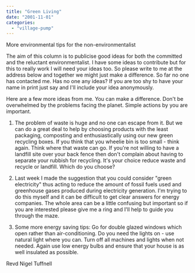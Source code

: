 ```yaml
---
title: "Green Living"
date: "2001-11-01"
categories: 
  - "village-pump"
---
```


More environmental tips for the non-environmentalist

The aim of this column is to publicise good ideas for both the committed and the reluctant environmentalist. I have some ideas to contribute but for this to really work I will need your ideas too. So please write to me at the address below and together we might just make a difference. So far no one has contacted me. Has no one any ideas? If you are too shy to have your name in print just say and I'll include your idea anonymously.

Here are a few more ideas from me. You can make a difference. Don't be overwhelmed by the problems facing the planet. Simple actions by you are important.

1) The problem of waste is huge and no one can escape from it. But we can do a great deal to help by choosing products with the least packaging, composting and enthusiastically using our new green recycling boxes. If you think that you wheelie bin is too small - think again. Think where that waste can go. If you're not willing to have a landfill site over your back fence then don't complain about having to separate your rubbish for recycling. It's your choice reduce waste and recycle or landfill. Which do you choose?

2) Last week I made the suggestion that you could consider "green electricity" thus acting to reduce the amount of fossil fuels used and greenhouse gases produced during electricity generation. I'm trying to do this myself and it can be difficult to get clear answers for energy companies. The whole area can be a little confusing but important so if you are interested please give me a ring and I'll help to guide you through the maze.

3) Some more energy saving tips: Go for double glazed windows which open rather than air-conditioning. Do you need the lights on - use natural light where you can. Turn off all machines and lights when not needed. Again use low energy bulbs and ensure that your house is as well insulated as possible.

Revd Nigel Tuffnell
